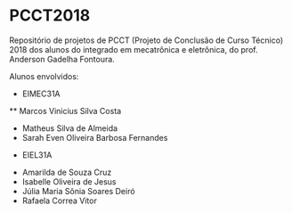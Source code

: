 # PCCT2018

Repositório de projetos de PCCT (Projeto de Conclusão de Curso Técnico) 2018 dos alunos do integrado em mecatrônica e eletrônica, do prof. Anderson Gadelha Fontoura.

Alunos envolvidos:

* EIMEC31A

** Marcos Vinicius Silva Costa
- Matheus Silva de Almeida
- Sarah Even Oliveira Barbosa Fernandes

* EIEL31A

- Amarilda de Souza Cruz
- Isabelle Oliveira de Jesus
- Júlia Maria Sônia Soares Deiró
- Rafaela Correa Vitor
